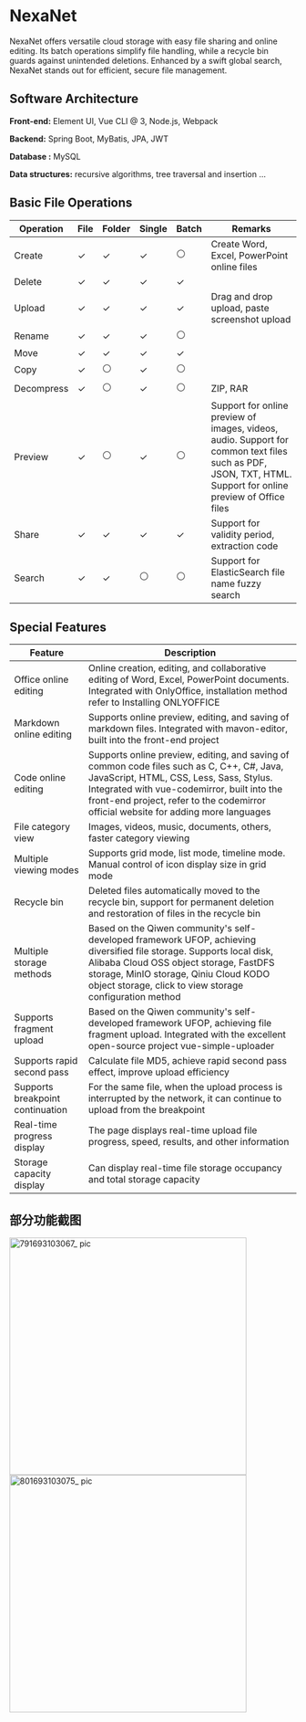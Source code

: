 # NexaNet
NexaNet offers versatile cloud storage with easy file sharing and online editing. Its batch operations simplify file handling, while a recycle bin guards against unintended deletions. Enhanced by a swift global search, NexaNet stands out for efficient, secure file management.

## Software Architecture
**Front-end:** Element UI, Vue CLI @ 3, Node.js, Webpack

**Backend:** Spring Boot, MyBatis, JPA, JWT

**Database :** MySQL

**Data structures:** recursive algorithms, tree traversal and insertion ...
## Basic File Operations

| Operation | File | Folder | Single | Batch | Remarks |
|-----------|------|--------|--------|-------|---------|
| Create    | ✓    | ✓      | ✓      | ⚪    | Create Word, Excel, PowerPoint online files |
| Delete    | ✓    | ✓      | ✓      | ✓    |         |
| Upload    | ✓    | ✓      | ✓      | ✓    | Drag and drop upload, paste screenshot upload |
| Rename    | ✓    | ✓      | ✓      | ⚪    |         |
| Move      | ✓    | ✓      | ✓      | ✓    |         |
| Copy      | ✓    | ⚪      | ✓      | ⚪    |         |
| Decompress| ✓    | ⚪      | ✓      | ⚪    | ZIP, RAR |
| Preview   | ✓    | ⚪      | ✓      | ⚪    | Support for online preview of images, videos, audio. Support for common text files such as PDF, JSON, TXT, HTML. Support for online preview of Office files |
| Share     | ✓    | ✓      | ✓      | ✓    | Support for validity period, extraction code |
| Search    | ✓    | ✓      | ⚪      | ⚪    | Support for ElasticSearch file name fuzzy search |

## Special Features

| Feature | Description |
|---------|-------------|
| Office online editing | Online creation, editing, and collaborative editing of Word, Excel, PowerPoint documents. Integrated with OnlyOffice, installation method refer to Installing ONLYOFFICE |
| Markdown online editing | Supports online preview, editing, and saving of markdown files. Integrated with mavon-editor, built into the front-end project |
| Code online editing | Supports online preview, editing, and saving of common code files such as C, C++, C#, Java, JavaScript, HTML, CSS, Less, Sass, Stylus. Integrated with vue-codemirror, built into the front-end project, refer to the codemirror official website for adding more languages |
| File category view | Images, videos, music, documents, others, faster category viewing |
| Multiple viewing modes | Supports grid mode, list mode, timeline mode. Manual control of icon display size in grid mode |
| Recycle bin | Deleted files automatically moved to the recycle bin, support for permanent deletion and restoration of files in the recycle bin |
| Multiple storage methods | Based on the Qiwen community's self-developed framework UFOP, achieving diversified file storage. Supports local disk, Alibaba Cloud OSS object storage, FastDFS storage, MinIO storage, Qiniu Cloud KODO object storage, click to view storage configuration method |
| Supports fragment upload | Based on the Qiwen community's self-developed framework UFOP, achieving file fragment upload. Integrated with the excellent open-source project vue-simple-uploader |
| Supports rapid second pass | Calculate file MD5, achieve rapid second pass effect, improve upload efficiency |
| Supports breakpoint continuation | For the same file, when the upload process is interrupted by the network, it can continue to upload from the breakpoint |
| Real-time progress display | The page displays real-time upload file progress, speed, results, and other information |
| Storage capacity display | Can display real-time file storage occupancy and total storage capacity |

## 部分功能截图
<img width="416" alt="791693103067_ pic" src="https://github.com/YuanXu2551/NexaNet/assets/138524143/9529f9a2-9912-4be4-8981-eb56bf489b69">
<img width="416" alt="801693103075_ pic" src="https://github.com/YuanXu2551/NexaNet/assets/138524143/82bca8c2-abea-45e5-ad77-c41ad61260ff">
